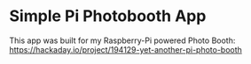 # Simple Pi Photobooth App

This app was built for my Raspberry-Pi powered Photo Booth:
https://hackaday.io/project/194129-yet-another-pi-photo-booth
